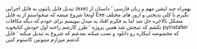 تبدیل فایل پایتون به فایل اجرایی (exe)
بهمراه چند اپشن مهم و زبان فارسی ٬
داستان از اونجا شروع میشه که میخواستم از یه فایل Exe بگیرم با کلی بدبختی و ارور های مختلف مشکل بالاخره حل شد
اما به فکرم افتاد یه مبدل بنویسم برای خودم که دیگه مکافات نکشم که نتیجش شد همین پروژه ٬
طرز کارشم راحته اول خودش کتابخونه pyinstaller که مخصوصه اینکاره رو دانلود و نصب میکنه بعدشم که شروع به تبدیل میکنه ٬
فایل کدشم میزارم میتونین کاستوم کنین

